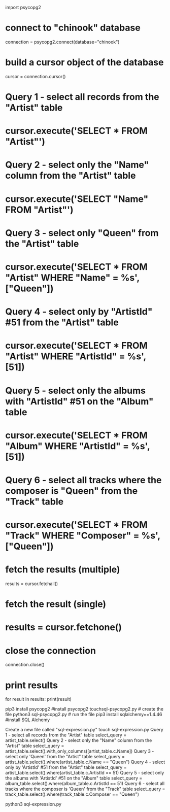 import psycopg2


# connect to "chinook" database
connection = psycopg2.connect(database="chinook")

# build a cursor object of the database
cursor = connection.cursor()

# Query 1 - select all records from the "Artist" table
# cursor.execute('SELECT * FROM "Artist"')

# Query 2 - select only the "Name" column from the "Artist" table
# cursor.execute('SELECT "Name" FROM "Artist"')

# Query 3 - select only "Queen" from the "Artist" table
# cursor.execute('SELECT * FROM "Artist" WHERE "Name" = %s', ["Queen"])

# Query 4 - select only by "ArtistId" #51 from the "Artist" table
# cursor.execute('SELECT * FROM "Artist" WHERE "ArtistId" = %s', [51])

# Query 5 - select only the albums with "ArtistId" #51 on the "Album" table
# cursor.execute('SELECT * FROM "Album" WHERE "ArtistId" = %s', [51])

# Query 6 - select all tracks where the composer is "Queen" from the "Track" table
# cursor.execute('SELECT * FROM "Track" WHERE "Composer" = %s', ["Queen"])

# fetch the results (multiple)
results = cursor.fetchall()

# fetch the result (single)
# results = cursor.fetchone()

# close the connection
connection.close()

# print results
for result in results:
    print(result)


pip3 install psycopg2   #install psycopg2
touchsql-psycopg2.py    # create the file
python3 sql-psycopg2.py # run the file
pip3 install sqlalchemy==1.4.46 #install SQL Alchemy

Create a new file called "sql-expression.py"
touch sql-expression.py
Query 1 - select all records from the "Artist" table
select_query = artist_table.select()
Query 2 - select only the "Name" column from the "Artist" table
select_query = artist_table.select().with_only_columns([artist_table.c.Name])
Query 3 - select only 'Queen' from the "Artist" table
select_query = artist_table.select().where(artist_table.c.Name == "Queen")
Query 4 - select only by 'ArtistId' #51 from the "Artist" table
select_query = artist_table.select().where(artist_table.c.ArtistId == 51)
Query 5 - select only the albums with 'ArtistId' #51 on the "Album" table
select_query = album_table.select().where(album_table.c.ArtistId == 51)
Query 6 - select all tracks where the composer is 'Queen' from the "Track" table
select_query = track_table.select().where(track_table.c.Composer == "Queen")

python3 sql-expression.py


